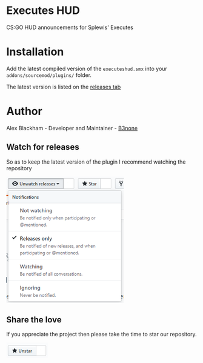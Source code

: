 # Executes HUD
CS:GO HUD announcements for Splewis' Executes

# Installation
Add the latest compiled version of the `executeshud.smx` into your `addons/sourcemod/plugins/` folder.

The latest version is listed on the [releases tab](https://github.com/b3none/executes-hud/releases)

# Author
Alex Blackham - Developer and Maintainer - [B3none](https://github.com/b3none/)

## Watch for releases

So as to keep the latest version of the plugin I recommend watching the repository

![Watch releases](https://github.com/b3none/gdprconsent/raw/development/.github/README_ASSETS/watch_releases.png)

## Share the love

If you appreciate the project then please take the time to star our repository.

![Star us](https://github.com/b3none/gdprconsent/raw/development/.github/README_ASSETS/star_us.png)
